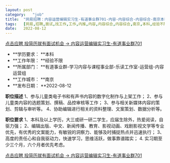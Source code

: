 ```yaml
---
layout:	post
category:	"job"
title:	"网易招聘：内容运营编辑实习生-有道事业群701-内容-内容综合-内容综合-南京本科经验不限"
tags:	[网易,招聘,面试,找工作,工作,内推,内容,内容综合,内容综合,南京,本科,经验不限]
date:	2022-08-12
---
```


[点击应聘 投简历就有面试机会 -> 内容运营编辑实习生-有道事业群701](http://mobile.bole.netease.com/bole/boleDetail?id=41433&employeeId=346f03c3cda5f04c&key=all)



- **学历要求： **本科
- **工作年限： **经验不限
- **所属部门： **有道事业群-学习内容与课程事业部-乐读工作室-运营组-内容运营组
- **工作城市： **南京
- **发布日期： **2022-08-12



**职位描述**
1、参与儿童类电子书和有声书内容的数字化制作与上架工作；
2、参与儿童类内容的选题策划、撰稿、品控审核等工作；
3、参与相关新媒体内容的策划、剪辑与审听等。
4、协助编辑进行相关的资料整理、文案策划、数据分析等。



**职位要求**
1、本科及以上学历，大三或研一研二学生，应届生除外，热爱阅读，自驱力强；
2、编辑出版、中文、新闻传播、教育、影视动画、戏剧影视文学等专业优先，有优秀的文案能力，有敏锐的洞察力、能够及时捕捉热点并迅速执行；
3、高度的责任心和自我驱动力，快速学习，思维活跃，做事靠谱踏实；
4. 实习期至少三个月，六个月者优先考虑。



[点击应聘 投简历就有面试机会 -> 内容运营编辑实习生-有道事业群701](http://mobile.bole.netease.com/bole/boleDetail?id=41433&employeeId=346f03c3cda5f04c&key=all)